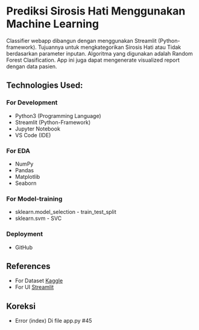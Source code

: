 # **Prediksi Sirosis Hati Menggunakan Machine Learning**

Classifier webapp dibangun dengan menggunakan Streamlit (Python-framework). Tujuannya untuk mengkategorikan Sirosis Hati atau Tidak berdasarkan parameter inputan. Algoritma yang digunakan adalah Random Forest Clasification. App ini juga dapat mengenerate visualized report dengan data pasien.


## **Technologies Used:**

### For Development
* Python3 (Programming Language)
* Streamlit (Python-Framework)
* Jupyter Notebook
* VS Code (IDE)

### For EDA
* NumPy
* Pandas
* Matplotlib
* Seaborn

### For Model-training
* sklearn.model_selection - train_test_split
* sklearn.svm - SVC


### Deployment
* GitHub

## References
* For Dataset [Kaggle](https://www.kaggle.com/uciml/pima-indians-diabetes-database)
* For UI [Streamlit](https://streamlit.io/)


## Koreksi 
* Error (index)
Di file app.py  #45


